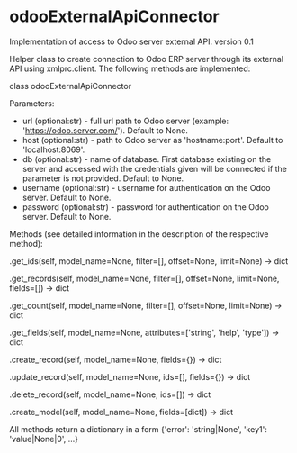 # odooExternalApiConnector
Implementation of access to Odoo server external API.
version 0.1

Helper class to create connection to Odoo ERP server through its external API using xmlprc.client. The following methods are implemented:

class odooExternalApiConnector

Parameters:     
- url (optional:str) - full url path to Odoo server (example: 'https://odoo.server.com/'). Default to None.
- host (optional:str) - path to Odoo server as 'hostname:port'. Default to 'localhost:8069'.
- db (optional:str) - name of database. First database existing on the server and accessed with the credentials given will be connected if the parameter is not provided. Default to None.
- username (optional:str) - username for authentication on the Odoo server. Default to None.
- password (optional:str) - password for authentication on the Odoo server. Default to None.
    
Methods (see detailed information in the description of the respective method):
    
.get_ids(self, model_name=None, filter=[], offset=None, limit=None) -> dict
    
.get_records(self, model_name=None, filter=[], offset=None, limit=None, fields=[]) -> dict
    
.get_count(self, model_name=None, filter=[], offset=None, limit=None) -> dict
    
.get_fields(self, model_name=None, attributes=['string', 'help', 'type']) -> dict
    
.create_record(self, model_name=None, fields={}) -> dict
    
.update_record(self, model_name=None, ids=[], fields={}) -> dict
    
.delete_record(self, model_name=None, ids=[]) -> dict
    
.create_model(self, model_name=None, fields=[dict]) -> dict
    
All methods return a dictionary in a form {'error': 'string|None', 'key1': 'value|None|0', ...}
